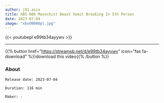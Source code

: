 ```yaml
---
author: j91.asia
title: XBS-006 Masochist Beast Vomit Breaking In 5th Person
date: 2023-07-04
image: "xbs00006pl.jpg"
---
```



{{< youtubepl e99tb34ayywv >}}
___

{{% button href="https://streamsb.net/d/e99tb34ayywv" icon="fas fa-download" %}}download this video{{% /button %}}
### About

`Release date: 2023-07-04`

`Duration: 116 min`

`Maker:	-`